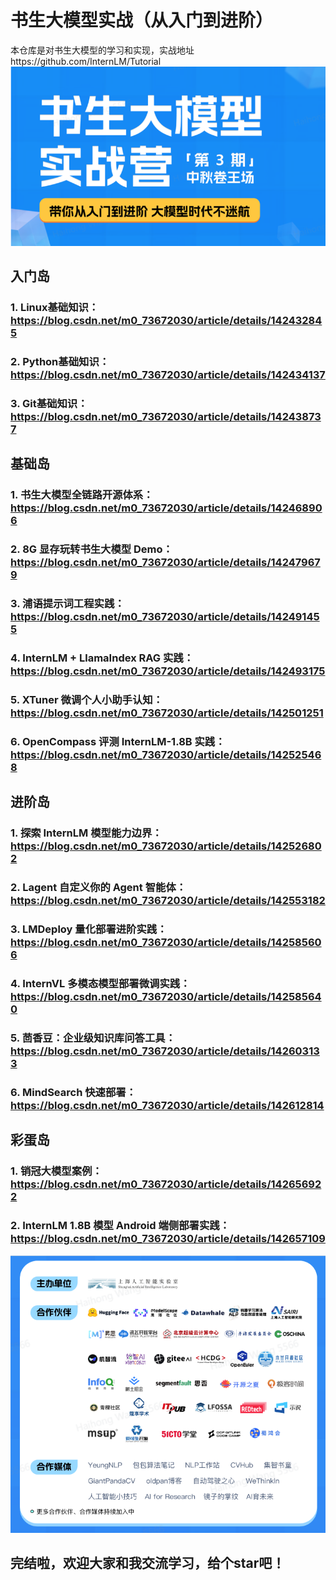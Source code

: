 # 书生大模型实战（从入门到进阶）
本仓库是对书生大模型的学习和实现，实战地址https://github.com/InternLM/Tutorial
![书生大模型实战](/pictures/01.jpg)

## 入门岛
### 1. Linux基础知识：https://blog.csdn.net/m0_73672030/article/details/142432845
### 2. Python基础知识：https://blog.csdn.net/m0_73672030/article/details/142434137
### 3. Git基础知识：https://blog.csdn.net/m0_73672030/article/details/142438737

## 基础岛
### 1. 书生大模型全链路开源体系：https://blog.csdn.net/m0_73672030/article/details/142468906
### 2. 8G 显存玩转书生大模型 Demo：https://blog.csdn.net/m0_73672030/article/details/142479679
### 3. 浦语提示词工程实践：https://blog.csdn.net/m0_73672030/article/details/142491455
### 4. InternLM + LlamaIndex RAG 实践：https://blog.csdn.net/m0_73672030/article/details/142493175
### 5. XTuner 微调个人小助手认知：https://blog.csdn.net/m0_73672030/article/details/142501251
### 6. OpenCompass 评测 InternLM-1.8B 实践：https://blog.csdn.net/m0_73672030/article/details/142525468

## 进阶岛
### 1. 探索 InternLM 模型能力边界：https://blog.csdn.net/m0_73672030/article/details/142526802
### 2. Lagent 自定义你的 Agent 智能体：https://blog.csdn.net/m0_73672030/article/details/142553182
### 3. LMDeploy 量化部署进阶实践：https://blog.csdn.net/m0_73672030/article/details/142585606
### 4. InternVL 多模态模型部署微调实践：https://blog.csdn.net/m0_73672030/article/details/142585640
### 5. 茴香豆：企业级知识库问答工具：https://blog.csdn.net/m0_73672030/article/details/142603133
### 6. MindSearch 快速部署：https://blog.csdn.net/m0_73672030/article/details/142612814

## 彩蛋岛
### 1. 销冠大模型案例：https://blog.csdn.net/m0_73672030/article/details/142656922
### 2. InternLM 1.8B 模型 Android 端侧部署实践：https://blog.csdn.net/m0_73672030/article/details/142657109

![结束啦](/pictures/02.jpg)
## 完结啦，欢迎大家和我交流学习，给个star吧！
